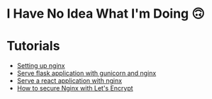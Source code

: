 # I Have No Idea What I'm Doing 🙃

# Tutorials
 - [Setting up nginx](https://www.digitalocean.com/community/tutorials/how-to-install-nginx-on-debian-10)
 - [Serve flask application with gunicorn and nginx](https://www.digitalocean.com/community/tutorials/how-to-serve-flask-applications-with-gunicorn-and-nginx-on-ubuntu-18-04)
 - [Serve a react application with nginx](https://www.digitalocean.com/community/tutorials/deploying-react-applications-with-webhooks-and-slack-on-ubuntu-16-04)
 - [How to secure Nginx with Let's Encrypt](https://www.digitalocean.com/community/tutorials/how-to-secure-nginx-with-let-s-encrypt-on-ubuntu-18-04)
